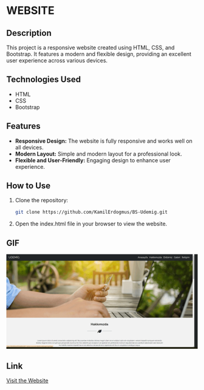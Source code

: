 # WEBSITE

## Description

This project is a responsive website created using HTML, CSS, and Bootstrap. It features a modern and flexible design, providing an excellent user experience across various devices.

## Technologies Used

- HTML
- CSS
- Bootstrap
  
## Features

- **Responsive Design:** The website is fully responsive and works well on all devices.
- **Modern Layout:** Simple and modern layout for a professional look.
- **Flexible and User-Friendly:** Engaging design to enhance user experience.

## How to Use

1. Clone the repository:
   ```bash
   git clone https://github.com/KamilErdogmus/BS-Udemig.git
   ```
2. Open the index.html file in your browser to view the website.
   
## GIF

![Website](img/GIF.gif)

## Link

[Visit the Website](https://662e904dcd933bfa680a3d90--stellular-cucurucho-8de34c.netlify.app/)
